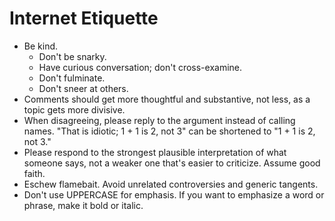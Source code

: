 # Internet Etiquette

- Be kind.
	+ Don't be snarky.
	+ Have curious conversation; don't cross-examine.
	+ Don't fulminate.
	+ Don't sneer at others.
- Comments should get more thoughtful and substantive, not less, as a topic gets more divisive.
- When disagreeing, please reply to the argument instead of calling names. "That is idiotic; 1 + 1 is 2, not 3" can be shortened to "1 + 1 is 2, not 3."
- Please respond to the strongest plausible interpretation of what someone says, not a weaker one that's easier to criticize. Assume good faith.
- Eschew flamebait. Avoid unrelated controversies and generic tangents.
- Don't use UPPERCASE for emphasis. If you want to emphasize a word or phrase, make it bold or italic.